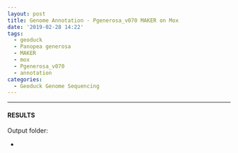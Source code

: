 ```yaml
---
layout: post
title: Genome Annotation - Pgenerosa_v070 MAKER on Mox
date: '2019-02-28 14:22'
tags:
  - geoduck
  - Panopea generosa
  - MAKER
  - mox
  - Pgenerosa_v070
  - annotation
categories:
  - Geoduck Genome Sequencing
---
```



---

#### RESULTS

Output folder:

- []()
